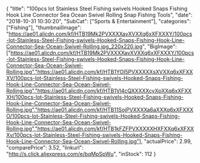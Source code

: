 {
	"title": "100pcs lot Stainless Steel Fishing swivels Hooked Snaps Fishing Hook Line Connector Sea Ocean Swivel Rolling Snap Fishing Tools",
	"date": "2018-10-31 10:30:20",
	"SubCat": ["Sports & Entertainment"],
	"categories": ["Fishing"],
	"thumbnailImage": "https://ae01.alicdn.com/kf/HTB19Mk2PVXXXXavXVXXq6xXFXXXY/100pcs-lot-Stainless-Steel-Fishing-swivels-Hooked-Snaps-Fishing-Hook-Line-Connector-Sea-Ocean-Swivel-Rolling.jpg_220x220.jpg",
	"BigImage": ["https://ae01.alicdn.com/kf/HTB19Mk2PVXXXXavXVXXq6xXFXXXY/100pcs-lot-Stainless-Steel-Fishing-swivels-Hooked-Snaps-Fishing-Hook-Line-Connector-Sea-Ocean-Swivel-Rolling.jpg","https://ae01.alicdn.com/kf/HTB1YOI5PVXXXXXsXVXXq6xXFXXXV/100pcs-lot-Stainless-Steel-Fishing-swivels-Hooked-Snaps-Fishing-Hook-Line-Connector-Sea-Ocean-Swivel-Rolling.jpg","https://ae01.alicdn.com/kf/HTB1Vl4cQXXXXXcyXpXXq6xXFXXXH/100pcs-lot-Stainless-Steel-Fishing-swivels-Hooked-Snaps-Fishing-Hook-Line-Connector-Sea-Ocean-Swivel-Rolling.jpg","https://ae01.alicdn.com/kf/HTB11SojPVXXXXa6aXXXq6xXFXXXO/100pcs-lot-Stainless-Steel-Fishing-swivels-Hooked-Snaps-Fishing-Hook-Line-Connector-Sea-Ocean-Swivel-Rolling.jpg","https://ae01.alicdn.com/kf/HTB1kFZFPVXXXXXHXFXXq6xXFXXXv/100pcs-lot-Stainless-Steel-Fishing-swivels-Hooked-Snaps-Fishing-Hook-Line-Connector-Sea-Ocean-Swivel-Rolling.jpg"],
	"actualPrice": 2.99,
	"comparePrice": 3.52,
	"linkurl": "http://s.click.aliexpress.com/e/bqMpSpWu",
	"inStock": 112
}
